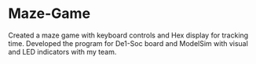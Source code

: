 # Maze-Game
Created a maze game with keyboard controls and Hex display for tracking time. Developed the program for De1-Soc board and ModelSim with visual and LED indicators with my team.
